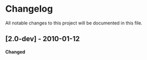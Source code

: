 # Changelog
All notable changes to this project will be documented in this file.

## [2.0-dev] - 2010-01-12

#### Changed

